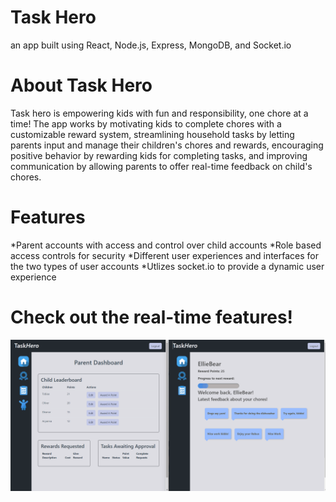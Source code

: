 # Task Hero
an app built using React, Node.js, Express, MongoDB, and Socket.io

# About Task Hero
Task hero is empowering kids with fun and responsibility, one chore at a time! The app works by motivating kids to complete chores with a customizable reward system, streamlining household tasks by letting parents input and manage their children's chores and rewards, encouraging positive behavior by rewarding kids for completing tasks, and improving communication by allowing parents to offer real-time feedback on child's chores. 

# Features
*Parent accounts with access and control over child accounts
*Role based access controls for security
*Different user experiences and interfaces for the two types of user accounts
*Utlizes socket.io to provide a dynamic user experience

# Check out the real-time features!
![Demo of Task Hero](/Demo.gif)
